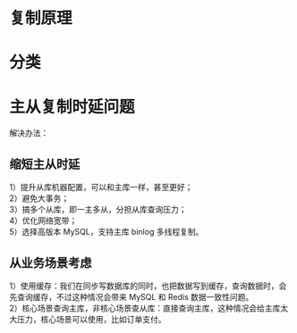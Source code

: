 # 复制原理

# 分类

# 主从复制时延问题
解决办法：
## 缩短主从时延
1）提升从库机器配置，可以和主库一样，甚至更好；  
2）避免大事务；  
3）搞多个从库，即一主多从，分担从库查询压力；  
4）优化网络宽带；  
5）选择高版本 MySQL，支持主库 binlog 多线程复制。  

## 从业务场景考虑
1）使用缓存：我们在同步写数据库的同时，也把数据写到缓存，查询数据时，会先查询缓存，不过这种情况会带来 MySQL 和 Redis 数据一致性问题。  
2）核心场景查询主库，非核心场景查从库：直接查询主库，这种情况会给主库太大压力，核心场景可以使用，比如订单支付。  
